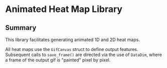# Animated Heat Map Library

## Summary

This library facilitates generating animated 1D and 2D heat maps. 

All heat maps use the `GifCanvas` struct to define output features. Subsequent calls to `save_frame()` are directed via the use of `DataDim`, where a frame of the output gif is "painted" pixel by pixel.
